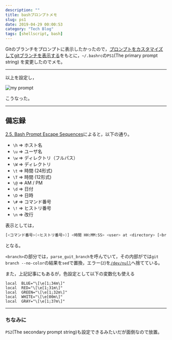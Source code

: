 ```yaml
---
description: ""
title: bashプロンプトメモ
slug: ps1
date: 2019-04-29 00:00:53
category: "Tech Blog"
tags: [shellscript, bash]
---
```


Gitのブランチをプロンプトに表示したかったので，[プロンプトをカスタマイズしてgitブランチを表示する](https://qiita.com/caad1229/items/6d71d84933c8a87af0c4)をもとに，`~/.bashrc`の`PS1`(The primary prompt string) を変更したのでメモ。

<!-- more -->

---

<script src="https://gist.github.com/atsukoba/369f8afa9bde30ceafce2d4f3b087a2c.js"></script>


以上を設定し，


![my prompt](https://i.gyazo.com/1aa55461979ca2a5e392e0bf6be39425.png)

こうなった。

---

## 備忘録
[2.5. Bash Prompt Escape Sequences](http://tldp.org/HOWTO/Bash-Prompt-HOWTO/bash-prompt-escape-sequences.html)によると，以下の通り。

- `\h` => ホスト名
- `\u` => ユーザ名
- `\w` => ディレクトリ（フルパス）
- `\W` => ディレクトリ
- `\t` => 時間 (24形式)
- `\T` => 時間 (12形式)
- `\@` => AM / PM
- `\d` => 日付
- `\D` => 日時
- `\#` => コマンド番号
- `\!` => ヒストリ番号
- `\n` => 改行

表示としては，

```bash
[<コマンド番号>(<ヒストリ番号>)] <時間 HH:MM:SS> <user> at <directory> [<branch>]
```
となる。

`<branch>`の部分では，`parse_guit_branch`を呼んでいて，その内部がでは`git branch --no-color`の結果を`sed`で置換，エラー(`2`)を[`/dev/null`](https://ja.wikipedia.org/wiki//dev/null)へ捨てている。

また，上記記事にもあるが，色設定として以下の変数化も使える

```shellscript
local  BLUE="\[\e[1;34m\]"
local  RED="\[\e[1;31m\]"
local  GREEN="\[\e[1;32m\]"
local  WHITE="\[\e[00m\]"
local  GRAY="\[\e[1;37m\]"
```

---

### ちなみに

`PS2`(The secondary prompt string)も設定できるみたいだが面倒なので放置。

